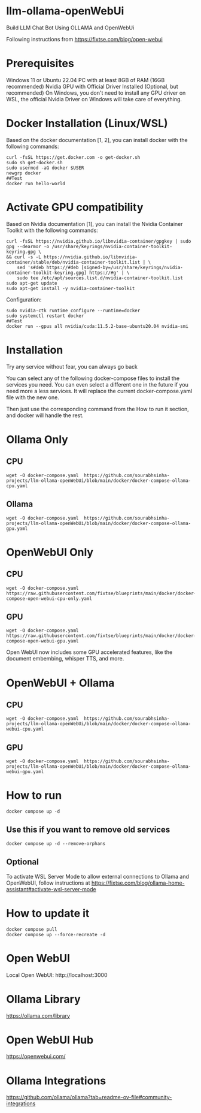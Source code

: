 # llm-ollama-openWebUi
Build LLM Chat Bot Using OLLAMA and OpenWebUi

Following instructions from https://fixtse.com/blog/open-webui

# Prerequisites
Windows 11 or Ubuntu 22.04 PC with at least 8GB of RAM (16GB recommended)
Nvidia GPU with Official Driver Installed (Optional, but recommended)
On Windows, you don't need to install any GPU driver on WSL, the official Nvidia Driver on Windows will take care of everything.

# Docker Installation (Linux/WSL)
Based on the docker documentation [1, 2], you can install docker with the following commands:

    curl -fsSL https://get.docker.com -o get-docker.sh
    sudo sh get-docker.sh
    sudo usermod -aG docker $USER
    newgrp docker
    ##Test
    docker run hello-world
    
# Activate GPU compatibility
Based on Nvidia documentation [1], you can install the Nvidia Container Toolkit with the following commands:

    curl -fsSL https://nvidia.github.io/libnvidia-container/gpgkey | sudo gpg --dearmor -o /usr/share/keyrings/nvidia-container-toolkit-keyring.gpg \
    && curl -s -L https://nvidia.github.io/libnvidia-container/stable/deb/nvidia-container-toolkit.list | \
        sed 's#deb https://#deb [signed-by=/usr/share/keyrings/nvidia-container-toolkit-keyring.gpg] https://#g' | \
        sudo tee /etc/apt/sources.list.d/nvidia-container-toolkit.list
    sudo apt-get update
    sudo apt-get install -y nvidia-container-toolkit

Configuration:

    sudo nvidia-ctk runtime configure --runtime=docker
    sudo systemctl restart docker
    ##Test
    docker run --gpus all nvidia/cuda:11.5.2-base-ubuntu20.04 nvidia-smi

# Installation
Try any service without fear, you can always go back

You can select any of the following docker-compose files to install the services you need.
You can even select a different one in the future if you need more a less services. It will replace the current docker-compose.yaml file with the new one.

Then just use the corresponding command from the How to run it section, and docker will handle the rest.

# Ollama Only

## CPU
    wget -O docker-compose.yaml  https://github.com/sourabhsinha-projects/llm-ollama-openWebUi/blob/main/docker/docker-compose-ollama-cpu.yaml

## Ollama
    wget -O docker-compose.yaml  https://github.com/sourabhsinha-projects/llm-ollama-openWebUi/blob/main/docker/docker-compose-ollama-gpu.yaml

# OpenWebUI Only

## CPU
    wget -O docker-compose.yaml  https://raw.githubusercontent.com/fixtse/blueprints/main/docker/docker-compose-open-webui-cpu-only.yaml

## GPU
    wget -O docker-compose.yaml  https://raw.githubusercontent.com/fixtse/blueprints/main/docker/docker-compose-open-webui-gpu.yaml

Open WebUI now includes some GPU accelerated features, like the document embembing, whisper TTS, and more.

# OpenWebUI + Ollama

## CPU
    wget -O docker-compose.yaml  https://github.com/sourabhsinha-projects/llm-ollama-openWebUi/blob/main/docker/docker-compose-ollama-webui-cpu.yaml

## GPU
    wget -O docker-compose.yaml  https://github.com/sourabhsinha-projects/llm-ollama-openWebUi/blob/main/docker/docker-compose-ollama-webui-gpu.yaml

# How to run

    docker compose up -d

## Use this if you want to remove old services
    docker compose up -d --remove-orphans

## Optional 
To activate WSL Server Mode to allow external connections to Ollama and OpenWebUI, follow instructions at https://fixtse.com/blog/ollama-home-assistant#activate-wsl-server-mode

# How to update it

    docker compose pull
    docker compose up --force-recreate -d

# Open WebUI

Local Open WebUI: http://localhost:3000

# Ollama Library

https://ollama.com/library

# Open WebUI Hub

https://openwebui.com/

# Ollama Integrations

https://github.com/ollama/ollama?tab=readme-ov-file#community-integrations
